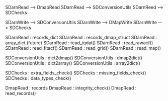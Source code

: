 SDarnRead --> DmapRead
SDarnRead --> SDConversionUtils
SDarnReed --> SDChecks

SDarnWrite --> SDConversionUtils
SDarnWrite --> DMapWrite 
SDarnWrite --> SDChecks 

SDarnRead : records_dict
SDarnRead : records_dmap_struct
SDarnRead : array_dict (future)
SDarnRead : read_iqdat()
SDarnRead : read_rawacf()
SDarnRead : read_fitacf()
SDarnRead : read_grid()
SDarnRead : read_map()

SDConversionUtils : dict2dmap() 
SDConversionUtils : dmap2dict()
SDConversionUtils : dict2array()
SDConversionUtils : array2dict()

SDChecks : extra_fields_check()
SDChecks : missing_fields_check()
SDChecks : data_types_check()

DmapRead : records
DmapRead : integrity_check()
DmapRead : read_records()

